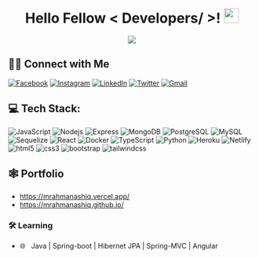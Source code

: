 <h1 align='center'> Hello Fellow < Developers/ >! <img src = "https://raw.githubusercontent.com/MartinHeinz/MartinHeinz/master/wave.gif" width = 30px> </h1>

<p align="center">
 <a href="https://github.com/DenverCoder1/readme-typing-svg"><img src="https://readme-typing-svg.herokuapp.com?lines=Software+Engineer+at+Bit+Mascot+Ltd.;Backend+Enthusiast;A+machine+learning+enthusiast&center=true&width=500&height=50"></a>
</p>
  
<!--   <h3>🛠 Tech Stack</h3>

- 🌐 &nbsp; JavaScript | TypeScript | NodeJS |ReactJS | NextJS | Prisma | Mongoose | MySQL | MongoDB
- 🔧 &nbsp; Git | Github -->

<!-- # 💫 About Me:
i'm currently working at bit mascor -->


## 🤝🏻 Connect with Me
[![Facebook](https://img.shields.io/badge/Facebook-%231877F2.svg?logo=Facebook&logoColor=white)](https://facebook.com/mmr.ashiq) 
[![Instagram](https://img.shields.io/badge/Instagram-%23E4405F.svg?logo=Instagram&logoColor=white)](https://instagram.com/mmr_ashiq)
[![LinkedIn](https://img.shields.io/badge/LinkedIn-%230077B5.svg?logo=linkedin&logoColor=white)](https://linkedin.com/in/mrahmanashiq)
[![Twitter](https://img.shields.io/badge/Twitter-%231DA1F2.svg?logo=Twitter&logoColor=white)](https://twitter.com/mrahmanashiq)
[![Gmail](https://img.shields.io/badge/Gmail-%23D44638.svg?logo=Gmail&logoColor=white)](mailto:mizanur.r.ashiq@gmail.com?subject=From%20GitHub&body=Hi,%20there.%20Found%20you%20from%20GitHub.)

## 💻 Tech Stack:
<p>
    <img alt="JavaScript" src="https://img.shields.io/badge/-JavaScript-FFFF00?style=flat-square&logo=javascript&logoColor=black" />
    <img alt="Nodejs" src="https://img.shields.io/badge/-Nodejs-43853d?style=flat-square&logo=Node.js&logoColor=white" />
    <img alt="Express" src="https://img.shields.io/badge/-Express-0077B5?style=flat-square&logo=express&logoColor=green" />
    <img alt="MongoDB" src="https://img.shields.io/badge/-MongoDB-13aa52?style=flat-square&logo=mongodb&logoColor=white" />
    <img alt="PostgreSQL" src="https://img.shields.io/badge/-PostgreSQL-316392?style=flat-square&logo=postgresql&logoColor=white" />
    <img alt="MySQL" src="https://img.shields.io/badge/-MySQL-e48e00?style=flat-square&logo=mysql&logoColor=black" />
    <img alt="Sequelize" src="https://img.shields.io/badge/-Sequelize-00b1ea?style=flat-square&logo=sequelize&logoColor=red" />
    <img alt="React" src="https://img.shields.io/badge/-React-45b8d8?style=flat-square&logo=react&logoColor=white" />
    <img alt="Docker" src="https://img.shields.io/badge/-Docker-46a2f1?style=flat-square&logo=docker&logoColor=white" />
    <img alt="TypeScript" src="https://img.shields.io/badge/-TypeScript-007ACC?style=flat-square&logo=typescript&logoColor=white" />
    <img alt="Python" src="https://img.shields.io/badge/-Python-4281b4?style=flat-square&logo=python&logoColor=white" />
    <img alt="Heroku" src="https://img.shields.io/badge/-Heroku-430098?style=flat-square&logo=heroku&logoColor=white" />
    <img alt="Netlify" src="https://img.shields.io/badge/-Netlify-00FFFF?style=flat-square&logo=netlify&logoColor=black" />
    <img alt="html5" src="https://img.shields.io/badge/-HTML5-E34F26?style=flat-square&logo=html5&logoColor=white" />
    <img alt="css3" src="https://img.shields.io/badge/-CSS3-0000FF?style=flat-square&logo=css3&logoColor=white" />
	<img alt="bootstrap" src="https://img.shields.io/badge/-Bootstrap-7952B3?style=flat-square&logo=bootstrap&logoColor=white" />
	<img alt="tailwindcss" src="https://img.shields.io/badge/-Tailwind-00D8FF?style=flat-square&logo=tailwindcss&logoColor=white" />
</p>

## 🕸️ Portfolio
- https://mrahmanashiq.vercel.app/
- https://mrahmanashiq.github.io/


<h3>🛠 Learning</h3>

- 🌐 &nbsp; Java | Spring-boot | Hibernet JPA | Spring-MVC | Angular

<!-- # 📊 GitHub Stats:
![](https://github-readme-stats.vercel.app/api?username=mrahmanashiq&theme=radical&hide_border=false&include_all_commits=true&count_private=true)<br/>
![](https://github-readme-streak-stats.herokuapp.com/?user=mrahmanashiq&theme=radical&hide_border=false)<br/>
![](https://github-readme-stats.vercel.app/api/top-langs/?username=mrahmanashiq&theme=radical&hide_border=false&include_all_commits=true&count_private=true&layout=compact)

---
[![](https://visitcount.itsvg.in/api?id=mrahmanashiq&icon=0&color=0)](https://visitcount.itsvg.in) -->
